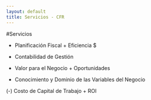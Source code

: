 ```yaml
---
layout: default
title: Servicios - CFR
---
```


#Servicios

+ Planificación Fiscal + Eficiencia $

+ Contabilidad de Gestión

+ Valor para el Negocio + Oportunidades

+ Conocimiento y Dominio de las Variables del Negocio

(-) Costo de Capital de Trabajo + ROI
